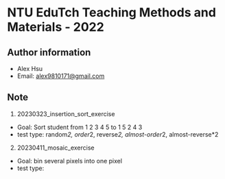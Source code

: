 # NTU EduTch Teaching Methods and Materials - 2022
## Author information
- Alex Hsu
- Email: alex9810171@gmail.com

## Note
1. 20230323_insertion_sort_exercise
- Goal: Sort student from 1 2 3 4 5 to 1 5 2 4 3
- test type: random*2, order*2, reverse*2, almost-order*2, almost-reverse*2
2. 20230411_mosaic_exercise
- Goal: bin several pixels into one pixel
- test type: